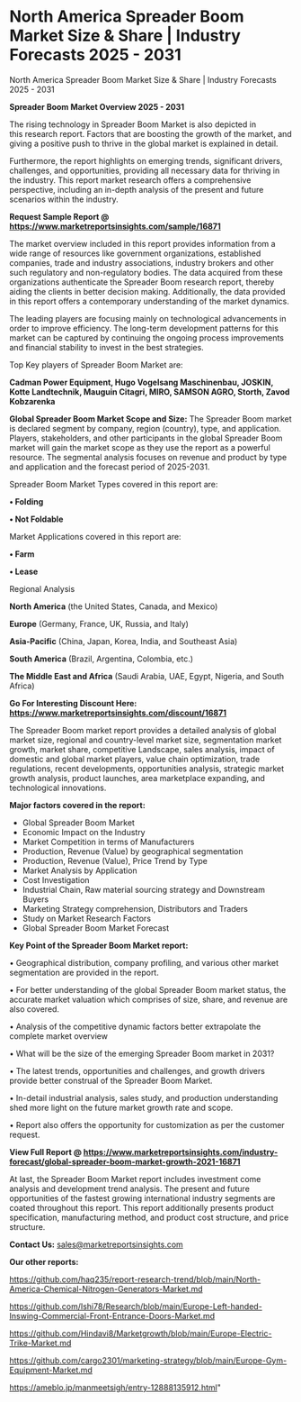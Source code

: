 # North America Spreader Boom Market Size & Share | Industry Forecasts 2025 - 2031
 North America Spreader Boom Market Size & Share | Industry Forecasts 2025 - 2031

<Strong> Spreader Boom Market Overview 2025 - 2031</strong>

The rising technology in Spreader Boom Market is also depicted in this research report. Factors that are boosting the growth of the market, and giving a positive push to thrive in the global market is explained in detail.

Furthermore, the report highlights on emerging trends, significant drivers, challenges, and opportunities, providing all necessary data for thriving in the industry. This report market research offers a comprehensive perspective, including an in-depth analysis of the present and future scenarios within the industry.

<strong>Request Sample Report @ <a href=https://www.marketreportsinsights.com/sample/16871>https://www.marketreportsinsights.com/sample/16871</a></strong>

The market overview included in this report provides information from a wide range of resources like government organizations, established companies, trade and industry associations, industry brokers and other such regulatory and non-regulatory bodies. The data acquired from these organizations authenticate the Spreader Boom research report, thereby aiding the clients in better decision making. Additionally, the data provided in this report offers a contemporary understanding of the market dynamics.

The leading players are focusing mainly on technological advancements in order to improve efficiency. The long-term development patterns for this market can be captured by continuing the ongoing process improvements and financial stability to invest in the best strategies.

Top Key players of Spreader Boom Market are:

<strong>Cadman Power Equipment, Hugo Vogelsang Maschinenbau, JOSKIN, Kotte Landtechnik, Mauguin Citagri, MIRO, SAMSON AGRO, Storth, Zavod Kobzarenka</strong>

<strong><b>Global Spreader Boom Market Scope and Size:</b></strong>
The Spreader Boom market is declared segment by company, region (country), type, and application. Players, stakeholders, and other participants in the global Spreader Boom market will gain the market scope as they use the report as a powerful resource. The segmental analysis focuses on revenue and product by type and application and the forecast period of 2025-2031.

Spreader Boom Market Types covered in this report are:

<strong>• Folding

• Not Foldable</strong>

Market Applications covered in this report are:

<strong>• Farm

• Lease</strong> 

Regional Analysis

<strong>North America</strong> (the United States, Canada, and Mexico)

<strong>Europe</strong> (Germany, France, UK, Russia, and Italy)

<strong>Asia-Pacific</strong> (China, Japan, Korea, India, and Southeast Asia)

<strong>South America</strong> (Brazil, Argentina, Colombia, etc.)

<strong>The Middle East and Africa</strong> (Saudi Arabia, UAE, Egypt, Nigeria, and South Africa)

<strong>Go For Interesting Discount Here: <a href=https://www.marketreportsinsights.com/discount/16871>https://www.marketreportsinsights.com/discount/16871</a></strong>

The Spreader Boom market report provides a detailed analysis of global market size, regional and country-level market size, segmentation market growth, market share, competitive Landscape, sales analysis, impact of domestic and global market players, value chain optimization, trade regulations, recent developments, opportunities analysis, strategic market growth analysis, product launches, area marketplace expanding, and technological innovations.

<strong><b>Major factors covered in the report:</b></strong>
<ul>
  <li>Global Spreader Boom Market </li>
  <li>Economic Impact on the Industry</li>
  <li>Market Competition in terms of Manufacturers</li>
  <li>Production, Revenue (Value) by geographical segmentation</li>
  <li>Production, Revenue (Value), Price Trend by Type</li>
  <li>Market Analysis by Application</li>
  <li>Cost Investigation</li>
  <li>Industrial Chain, Raw material sourcing strategy and Downstream Buyers</li>
  <li>Marketing Strategy comprehension, Distributors and Traders</li>
  <li>Study on Market Research Factors</li>
  <li>Global Spreader Boom Market Forecast</li>
</ul>

<strong><b>Key Point of the Spreader Boom Market report:</b></strong>

• Geographical distribution, company profiling, and various other market segmentation are provided in the report.

• For better understanding of the global Spreader Boom market status, the accurate market valuation which comprises of size, share, and revenue are also covered.

• Analysis of the competitive dynamic factors better extrapolate the complete market overview

• What will be the size of the emerging Spreader Boom market in 2031?

• The latest trends, opportunities and challenges, and growth drivers provide better construal of the Spreader Boom Market.

• In-detail industrial analysis, sales study, and production understanding shed more light on the future market growth rate and scope.

• Report also offers the opportunity for customization as per the customer request.

<strong><b>View Full Report @ <a href=https://www.marketreportsinsights.com/industry-forecast/global-spreader-boom-market-growth-2021-16871>https://www.marketreportsinsights.com/industry-forecast/global-spreader-boom-market-growth-2021-16871</a></b></strong>


At last, the Spreader Boom Market report includes investment come analysis and development trend analysis. The present and future opportunities of the fastest growing international industry segments are coated throughout this report. This report additionally presents product specification, manufacturing method, and product cost structure, and price structure.

<strong>Contact Us:</strong>
sales@marketreportsinsights.com

<strong>Our other reports:</strong>

<a href=https://github.com/haq235/report-research-trend/blob/main/North-America-Chemical-Nitrogen-Generators-Market.md>https://github.com/haq235/report-research-trend/blob/main/North-America-Chemical-Nitrogen-Generators-Market.md</a>

<a href=https://github.com/Ishi78/Research/blob/main/Europe-Left-handed-Inswing-Commercial-Front-Entrance-Doors-Market.md>https://github.com/Ishi78/Research/blob/main/Europe-Left-handed-Inswing-Commercial-Front-Entrance-Doors-Market.md</a>

<a href=https://github.com/Hindavi8/Marketgrowth/blob/main/Europe-Electric-Trike-Market.md>https://github.com/Hindavi8/Marketgrowth/blob/main/Europe-Electric-Trike-Market.md</a>

<a href=https://github.com/cargo2301/marketing-strategy/blob/main/Europe-Gym-Equipment-Market.md>https://github.com/cargo2301/marketing-strategy/blob/main/Europe-Gym-Equipment-Market.md</a>

<a href=https://ameblo.jp/manmeetsigh/entry-12888135912.html>https://ameblo.jp/manmeetsigh/entry-12888135912.html</a>"
